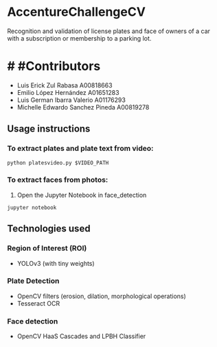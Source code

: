 # AccentureChallengeCV
Recognition and validation of license plates and face of owners of a car with a subscription or membership to a parking lot.

# # #Contributors
- Luis Erick Zul Rabasa A00818663
- Emilio López Hernández A01651283
- Luis German Ibarra Valerio A01176293
- Michelle Edwardo Sanchez Pineda A00819278

## Usage instructions

### To extract plates and plate text from video:
```
python platesvideo.py $VIDEO_PATH
```

### To extract faces from photos:
1. Open the Jupyter Notebook in face_detection
```
jupyter notebook
```

## Technologies used
### Region of Interest (ROI)
- YOLOv3 (with tiny weights)
### Plate Detection
- OpenCV filters (erosion, dilation, morphological operations)
- Tesseract OCR
### Face detection
- OpenCV HaaS Cascades and LPBH Classifier

